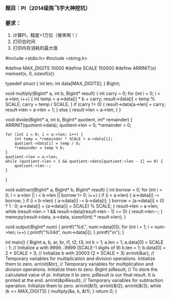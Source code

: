 ### 题目：PI（2014级陈飞宇大神挖坑）

### 要求：

1. 计算PI，精度>1万位（够黑啊！）
1. 打印总时间
1. 打印内存消耗的最大值




#include <stdio.h>
#include <string.h>

#define MAX_DIGITS 10000
#define SCALE 150000
#define ARRINIT(x) memset(x, 0, sizeof(x))

typedef struct {
    int len;
    int data[MAX_DIGITS];
} BigInt;

void multiply(BigInt* a, int b, BigInt* result) {
    int carry = 0;
    for (int i = 0; i < a->len; i++) {
        int temp = a->data[i] * b + carry;
        result->data[i] = temp % SCALE;
        carry = temp / SCALE;
    }
    if (carry != 0) {
        result->data[a->len] = carry;
        result->len = a->len + 1;
    } else {
        result->len = a->len;
    }
}

void divide(BigInt* a, int b, BigInt* quotient, int* remainder) {
    ARRINIT(quotient->data);
    quotient->len = 0;
    *remainder = 0;

    for (int i = 0; i < a->len; i++) {
        int temp = *remainder * SCALE + a->data[i];
        quotient->data[i] = temp / b;
        *remainder = temp % b;
    }
    quotient->len = a->len;
    while (quotient->len > 1 && quotient->data[quotient->len - 1] == 0) {
        quotient->len--;
    }
}

void subtract(BigInt* a, BigInt* b, BigInt* result) {
    int borrow = 0;
    for (int i = 0; i < a->len || i < b->len || borrow != 0; i++) {
        if (i < a->len) {
            a->data[i] -= borrow;
        }
        if (i < b->len) {
            a->data[i] -= b->data[i];
        }
        borrow = (a->data[i] < 0) ? 1 : 0;
        a->data[i] = (a->data[i] + SCALE) % SCALE;
    }
    result->len = a->len;
    while (result->len > 1 && result->data[result->len - 1] == 0) {
        result->len--;
    }
    memcpy(result->data, a->data, sizeof(int) * result->len);
}

void output(BigInt* num) {
    printf("%d.", num->data[0]);
    for (int i = 1; i < num->len; i++) {
        printf("%04d", num->data[i]);
    }
    printf("\n");
}

int main() {
    BigInt a, b, ar, br, t1, t2, t3;
    int k = 1;
    a.len = 1;
    a.data[0] = SCALE - 1;  // Initialize a with 9999...9999 (SCALE-1 digits of 9)
    b.len = 1;
    b.data[0] = 2 * SCALE + 3;  // Initialize b with 20003 (2 * SCALE + 3)
    arrinit(&ar);  // Temporary variables for multiplication and division operations. Initialize them to zero.
    arrinit(&br);  // Temporary variables for multiplication and division operations. Initialize them to zero.
    BigInt piResult;  // To store the calculated value of pi. Initialize it to zero. piResult is our final result. It is printed at the end.
    arrinit(&piResult); // Temporary variables for subtraction operation. Initialize them to zero. 
    arrinit(&t1); arrinit(&t2); arrinit(&t3); 
    while (k <= MAX_DIGITS) { multiply(&a, k, &t1); 
    }
    return 0;
    }
    

